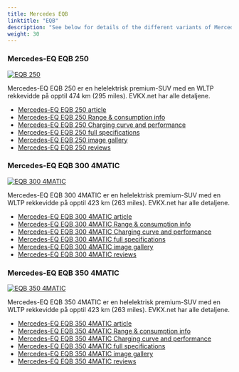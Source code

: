 ```yaml
---
title: Mercedes EQB
linktitle: "EQB"
description: "See below for details of the different variants of Mercedes EQB"
weight: 30
---
```

### Mercedes-EQ EQB 250

<a href="eqb_250/"><img src="https://media.evkx.net/multimedia/models/mercedes/eqb/eqb_250/main_1_st.jpg" class="img-fluid" alt="EQB 250" ></a>

Mercedes-EQ EQB 250 er en helelektrisk premium-SUV med en WLTP rekkevidde på opptil 474 km (295 miles). EVKX.net har alle detaljene. 

- [Mercedes-EQ EQB 250 article](eqb_250/)
- [Mercedes-EQ EQB 250 Range & consumption info](eqb_250/rangeandconsumption)
- [Mercedes-EQ EQB 250 Charging curve and performance](eqb_250/chargingcurve)
- [Mercedes-EQ EQB 250 full specifications](eqb_250/specifications)
- [Mercedes-EQ EQB 250 image gallery](eqb_250/gallery)
- [Mercedes-EQ EQB 250 reviews](eqb_250/reviews)

### Mercedes-EQ EQB 300 4MATIC

<a href="eqb_300_4matic/"><img src="https://media.evkx.net/multimedia/models/mercedes/eqb/eqb_300_4matic/main_1_st.jpg" class="img-fluid" alt="EQB 300 4MATIC" ></a>

Mercedes-EQ EQB 300 4MATIC er en helelektrisk premium-SUV med en WLTP rekkevidde på opptil 423 km (263 miles). EVKX.net har alle detaljene. 

- [Mercedes-EQ EQB 300 4MATIC article](eqb_300_4matic/)
- [Mercedes-EQ EQB 300 4MATIC Range & consumption info](eqb_300_4matic/rangeandconsumption)
- [Mercedes-EQ EQB 300 4MATIC Charging curve and performance](eqb_300_4matic/chargingcurve)
- [Mercedes-EQ EQB 300 4MATIC full specifications](eqb_300_4matic/specifications)
- [Mercedes-EQ EQB 300 4MATIC image gallery](eqb_300_4matic/gallery)
- [Mercedes-EQ EQB 300 4MATIC reviews](eqb_300_4matic/reviews)

### Mercedes-EQ EQB 350 4MATIC

<a href="eqb_350_4matic/"><img src="https://media.evkx.net/multimedia/models/mercedes/eqb/eqb_350_4matic/main_1_st.jpg" class="img-fluid" alt="EQB 350 4MATIC" ></a>

Mercedes-EQ EQB 350 4MATIC er en helelektrisk premium-SUV med en WLTP rekkevidde på opptil 423 km (263 miles). EVKX.net har alle detaljene. 

- [Mercedes-EQ EQB 350 4MATIC article](eqb_350_4matic/)
- [Mercedes-EQ EQB 350 4MATIC Range & consumption info](eqb_350_4matic/rangeandconsumption)
- [Mercedes-EQ EQB 350 4MATIC Charging curve and performance](eqb_350_4matic/chargingcurve)
- [Mercedes-EQ EQB 350 4MATIC full specifications](eqb_350_4matic/specifications)
- [Mercedes-EQ EQB 350 4MATIC image gallery](eqb_350_4matic/gallery)
- [Mercedes-EQ EQB 350 4MATIC reviews](eqb_350_4matic/reviews)

